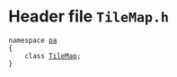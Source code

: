 # Header file `TileMap.h`<a id="TileMap.h"></a>

<pre><code class="language-cpp">namespace <a href='doc_Rect.md#Rect.h'>pa</a>
{
    class <a href='doc_TileMap.md#TileMap.h'>TileMap</a>;
}</code></pre>
